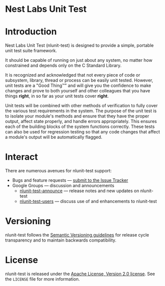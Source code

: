 Nest Labs Unit Test
===================

# Introduction

Nest Labs Unit Test (nlunit-test) is designed to provide a
simple, portable unit test suite framework.

It should be capable of running on just about any system, no
matter how constrained and depends only on the C Standard Library.

It is recognized and acknowledged that not every piece of code or
subsystem, library, thread or process can be easily unit tested.
However, unit tests are a "Good Thing&trade;" and will give you the
confidence to make changes and prove to both yourself and other
colleagues that you have things **right**, in so far as your
unit tests cover **right**.

Unit tests will be combined with other methods of verification to
fully cover the various test requirements in the system. The
purpose of the unit test is to isolate your module's methods and
ensure that they have the proper output, affect state properly,
and handle errors appropriately. This ensures each of the building
blocks of the system functions correctly. These tests can also be
used for regression testing so that any code changes that affect a
module's output will be automatically flagged.

# Interact

There are numerous avenues for nlunit-test support:

  * Bugs and feature requests — [submit to the Issue Tracker](https://github.com/nestlabs/nlunit-test/issues)
  * Google Groups — discussion and announcements
    * [nlunit-test-announce](https://groups.google.com/forum/#!forum/nlunit-test-announce) — release notes and new updates on nlunit-test
    * [nlunit-test-users](https://groups.google.com/forum/#!forum/nlunit-test-users) — discuss use of and enhancements to nlunit-test

# Versioning

nlunit-test follows the [Semantic Versioning guidelines](http://semver.org/) 
for release cycle transparency and to maintain backwards compatibility.

# License

nlunit-test is released under the [Apache License, Version 2.0 license](https://opensource.org/licenses/Apache-2.0). 
See the `LICENSE` file for more information.
